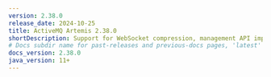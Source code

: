 ```yaml
---
version: 2.38.0
release_date: 2024-10-25
title: ActiveMQ Artemis 2.38.0
shortDescription: Support for WebSocket compression, management API improvements, bug fixes, dependency upgrades, and more.
# Docs subdir name for past-releases and previous-docs pages, 'latest' is always used on the main download page.
docs_version: 2.38.0
java_version: 11+
---
```

